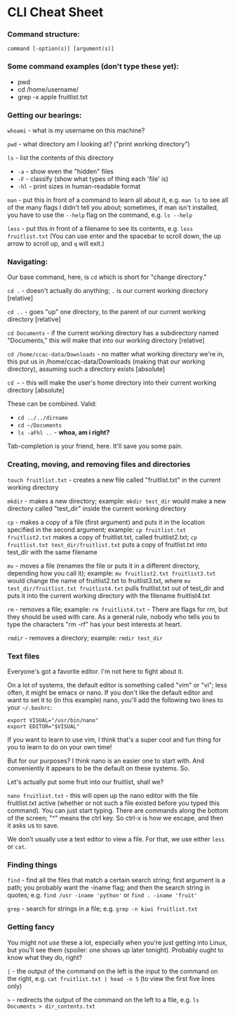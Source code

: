 # CLI Cheat Sheet

### Command structure:
`command [-option(s)] [argument(s)]`

### Some command examples (don't type these yet):
* pwd
* cd /home/username/
* grep -x apple fruitlist.txt

### Getting our bearings:

`whoami` - what is my username on this machine?

`pwd` - what directory am I looking at? ("print working directory")

`ls` - list the contents of this directory
* `-a` - show even the "hidden" files
* `-F` - classify (show what types of thing each 'file' is)
* `-hl` - print sizes in human-readable format

`man` - put this in front of a command to learn all about it, e.g. `man ls` to see all of the many flags I didn't tell you about; sometimes, if man isn't installed, you have to use the `--help` flag on the command, e.g. `ls --help`

`less` - put this in front of a filename to see its contents, e.g. `less fruitlist.txt` (You can use enter and the spacebar to scroll down, the up arrow to scroll up, and `q` will exit.)

### Navigating:

Our base command, here, is `cd` which is short for "change directory."

`cd .` - doesn't actually do anything; `.` is our current working directory [relative]

`cd ..` - goes "up" one directory, to the parent of our current working directory [relative]

`cd Documents` - if the current working directory has a subdirectory named "Documents," this will make that into our working directory [relative]

`cd /home/ccac-data/Downloads` - no matter what working directory we're in, this put us in /home/ccac-data/Downloads (making that our working directory), assuming such a directory exists [absolute]

`cd ~` - this will make the user's home directory into their current working directory [absolute]

These can be combined. Valid: 
* `cd ../../dirname`
* `cd ~/Documents` 
* `ls -aFhl ..` - **whoa, am i right?**

Tab-completion is your friend, here. It'll save you some pain. 

### Creating, moving, and removing files and directories

`touch fruitlist.txt` - creates a new file called "fruitlist.txt" in the current working directory

`mkdir` - makes a new directory; example: `mkdir test_dir` would make a new directory called "test_dir" inside the current working directory

`cp` - makes a copy of a file (first argument) and puts it in the location specified in the second argument; example: `cp fruitlist.txt fruitlist2.txt` makes a copy of fruitlist.txt, called fruitlist2.txt; `cp fruitlist.txt test_dir/fruitlist.txt` puts a copy of fruitlist.txt into test_dir with the same filename

`mv` - moves a file (renames the file or puts it in a different directory, depending how you call it); example: `mv fruitlist2.txt fruitlist3.txt` would change the name of fruitlist2.txt to fruitlist3.txt, where `mv test_dir/fruitlist.txt fruitlist4.txt` pulls fruitlist.txt out of test_dir and puts it into the current working directory with the filename fruitlist4.txt

`rm` - removes a file; example: `rm fruitlist4.txt` - There are flags for rm, but they should be used with care. As a general rule, nobody who tells you to type the characters "rm -rf" has your best interests at heart.

`rmdir` - removes a directory; example: `rmdir test_dir`

### Text files

Everyone's got a favorite editor. I'm not here to fight about it. 

On a lot of systems, the default editor is something called "vim" or "vi"; less often, it might be emacs or nano. If you don't like the default editor and want to set it to (in this example) nano, you'll add the following two lines to your `~/.bashrc`:
```
export VISUAL="/usr/bin/nano"
export EDITOR="$VISUAL"
```

If you want to learn to use vim, I think that's a super cool and fun thing for you to learn to do on your own time! 

But for our purposes? I think nano is an easier one to start with. And conveniently it appears to be the default on these systems. So. 

Let's actually put some fruit into our fruitlist, shall we?

`nano fruitlist.txt` - this will open up the nano editor with the file fruitlist.txt active (whether or not such a file existed before you typed this command). You can just start typing. There are commands along the bottom of the screen; "^" means the ctrl key. So ctrl-x is how we escape, and then it asks us to save.

We don't usually use a text editor to view a file. For that, we use either `less` or `cat`. 

### Finding things

`find` - find all the files that match a certain search string; first argument is a path; you probably want the -iname flag; and then the search string in quotes; e.g. `find /usr -iname 'python'` or `find . -iname 'fruit'`

`grep` - search for strings in a file; e.g. `grep -n kiwi fruitlist.txt`

### Getting fancy

You might not _use_ these a lot, especially when you're just getting into Linux, but you'll see them (spoiler: one shows up later tonight). Probably ought to know what they do, right?

`|` - the output of the command on the left is the input to the command on the right, e.g. `cat fruitlist.txt | head -n 5` (to view the first five lines only)

`>` - redirects the output of the command on the left to a file, e.g. `ls Documents > dir_contents.txt`

